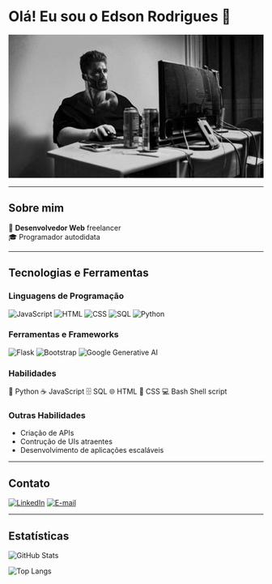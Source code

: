 # Olá! Eu sou o Edson Rodrigues 👋

![Banner](https://www.github.com/ImaCod3r/ImaCod3r/blob/main/banner.jpg) <!-- Substitua pelo URL da sua imagem -->

---

## Sobre mim

🎯 **Desenvolvedor Web** freelancer <br>
🎓 Programador autodidata

---

## Tecnologias e Ferramentas

### Linguagens de Programação
![JavaScript](https://img.shields.io/badge/-JavaScript-F7DF1E?logo=javascript&logoColor=black&style=flat-square)
![HTML](https://img.shields.io/badge/-HTML-E34F26?logo=html5&logoColor=white&style=flat-square)
![CSS](https://img.shields.io/badge/-CSS-1572B6?logo=css3&logoColor=white&style=flat-square)
![SQL](https://img.shields.io/badge/-SQL-4479A1?logo=postgresql&logoColor=white&style=flat-square)
![Python](https://img.shields.io/badge/-Python-3776AB?logo=python&logoColor=white&style=flat-square)

### Ferramentas e Frameworks
![Flask](https://img.shields.io/badge/-Flask-000000?logo=flask&logoColor=white&style=flat-square)
![Bootstrap](https://img.shields.io/badge/-Bootstrap-7952B3?logo=bootstrap&logoColor=white&style=flat-square)
![Google Generative AI](https://img.shields.io/badge/-Google%20Generative%20AI-4285F4?logo=google&logoColor=white&style=flat-square)

### Habilidades

🐍 Python
☕ JavaScript
🗄️ SQL
🌐 HTML
🎨 CSS
💻 Bash Shell script

### Outras Habilidades
- Criação de APIs
- Contrução de UIs atraentes
- Desenvolvimento de aplicações escaláveis

---

## Contato

[![LinkedIn](https://img.shields.io/badge/-LinkedIn-0077B5?logo=linkedin&logoColor=white&style=flat-square)](https://www.linkedin.com/in/edson-rodrigues-b35738267/)
[![E-mail](https://img.shields.io/badge/-Email-D14836?logo=gmail&logoColor=white&style=flat-square)](mailto:er3303992@gmail.com)

---
## Estatísticas

![GitHub Stats](https://github-readme-stats.vercel.app/api?username=Imacod3r&show_icons=true&theme=radical)

![Top Langs](https://github-readme-stats.vercel.app/api/top-langs/?username=ImaCod3r&layout=compact&theme=radical)
